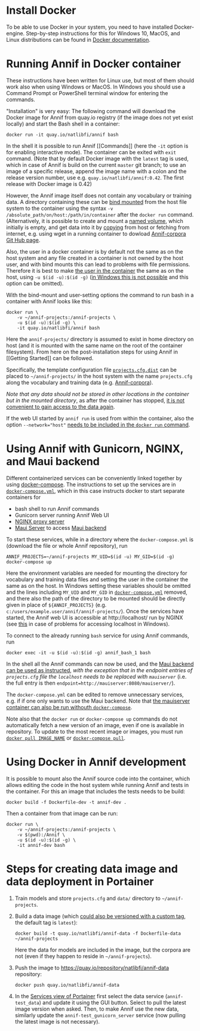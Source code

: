 # Install Docker

To be able to use Docker in your system, you need to have installed Docker-engine. Step-by-step instructions for this for Windows 10, MacOS, and Linux distributions can be found in [Docker documentation](https://docs.docker.com/install/). 

# Running Annif in Docker container

These instructions have been written for Linux use, but most of them should work also when using Windows or MacOS. In Windows you should use a Command Prompt or PowerShell terminal window for entering the commands. 

"Installation" is very easy: The following command will download the Docker image for Annif from quay.io registry  (if the image does not yet exist locally) and start the Bash shell in a container:

    docker run -it quay.io/natlibfi/annif bash 

In the shell it is possible to run Annif [[Commands]] (here the `-it` option is for enabling interactive mode). The container can be exited with `exit` command. (Note that by default Docker image with the `latest` tag is used, which in case of Annif is build on the current `master` git branch; to use an image of a specific release, append the image name with a colon and the release version number, use e.g. `quay.io/natlibfi/annif:0.42`. The first release with Docker image is 0.42) 

However, the Annif image itself does not contain any vocabulary or training data. A directory containing these can be [bind mounted](https://docs.docker.com/storage/bind-mounts/) from the host file system to the container using the syntax `-v /absolute_path/on/host:/path/in/container` after the `docker run` command. (Alternatively, it is possible to create and mount a [named volume](https://success.docker.com/article/different-types-of-volumes), which initially is empty, and get data into it by [copying](https://docs.docker.com/engine/reference/commandline/cp/) from host or fetching from internet, e.g. using wget in a running container to dowload [Annif-corpora Git Hub page](https://github.com/NatLibFi/Annif-corpora).

Also, the user in a docker container is by default not the same as on the host system and any file created in a container is not owned by the host user, and with bind mounts this can lead to problems with file permissions. Therefore it is best to make [the user in the container](https://docs.docker.com/engine/reference/run/#user) the same as on the host, using `-u $(id -u):$(id -g)` ([in Windows this is not possible](https://docs.docker.com/docker-for-windows/faqs/#can-i-change-permissions-on-shared-volumes-for-container-specific-deployment-requirements) and this option can be omitted). 

With the bind-mount and user-setting options the command to run bash in a container with Annif looks like this:

    docker run \
        -v ~/annif-projects:/annif-projects \
        -u $(id -u):$(id -g) \
        -it quay.io/natlibfi/annif bash

Here the `annif-projects/` directory is assumed to exist in home directory on host (and it is mounted with the same name on the root of the container filesystem). From here on the post-installation steps for using Annif in [[Getting Started]] can be followed. 

Specifically, the template configuration file [`projects.cfg.dist`](https://github.com/NatLibFi/Annif/blob/master/projects.cfg.dist) can be placed to `~/annif-projects/` in the host system with the name `projects.cfg` along the vocabulary and training data (e.g. [Annif-corpora](https://github.com/NatLibFi/Annif-corpora)).

*Note that any data should not be stored in other locations in the container but in the mounted directory*, as after the container has stopped, [it is not convenient to gain access to the data again](https://docs.docker.com/engine/reference/commandline/commit/).

If the web UI started by `annif run` is used from within the container, also the option `--network="host"` [needs to be included in the `docker run` command](https://docs.docker.com/engine/reference/run/#network-host).


# Using Annif with Gunicorn, NGINX, and Maui backend
Different containerized services can be conveniently linked together by using [docker-compose](https://docs.docker.com/compose/). The instructions to set up the services are in [`docker-compose.yml`](https://github.com/NatLibFi/Annif/blob/master/docker-compose.yml), which in this case instructs docker to start separate containers for 
* bash shell to run  Annif commands
* Gunicorn server running Annif Web UI
* [NGINX proxy server](https://www.nginx.com/resources/wiki/)
* [Maui Server](https://github.com/NatLibFi/MauiServer) to access [Maui backend](https://github.com/NatLibFi/Annif/wiki/Backend%3A-Maui)

To start these services, while in a directory where the `docker-compose.yml` is (download the file or whole Annif  repository), run 

    ANNIF_PROJECTS=~/annif-projects MY_UID=$(id -u) MY_GID=$(id -g) docker-compose up

Here the environment variables are needed for mounting the directory for vocabulary and training data files and setting the user in the container the same as on the host. In Windows setting these variables should be omitted and the lines including `MY_UID` and `MY_GID` in [`docker-compose.yml`](https://github.com/NatLibFi/Annif/blob/master/docker-compose.yml) removed, and there also the path of the directory to be mounted should be directly given in place of `${ANNIF_PROJECTS}` (e.g. `c:/users/example.user/annif/annif-projects/`). Once the services have started, the Annif web UI is accessible at http://localhost/ run by NGINX (see [this](https://docs.docker.com/docker-for-windows/troubleshoot/#limitations-of-windows-containers-for-localhost-and-published-ports) in case of problems for accessing localhost in Windows).

To connect to the already running `bash` service for using Annif commands, run

    docker exec -it -u $(id -u):$(id -g) annif_bash_1 bash

In the shell all the Annif commands can now be used, and the [Maui backend can be used as instructed](https://github.com/NatLibFi/Annif/wiki/Backend%3A-Maui#example-configuration-for-annif), _with the exception that  in the endpoint entries of `projects.cfg` file the `localhost` needs to be replaced with `mauiserver`_ (i.e. the full entry is then `endpoint=http://mauiserver:8080/mauiserver/`). 

The `docker-compose.yml` can be edited to remove unnecessary services, e.g. if if one only wants to use the Maui backend. Note that [the mauiserver container can also be run withouth `docker-compose`](https://github.com/NatLibFi/MauiServer/tree/master#usage-with-docker).

Note also that the `docker run` or `docker-compose up` commands do not automatically fetch a new version of an image, even if one is available in repository. To update to the most recent image or images, you must run [`docker pull IMAGE_NAME`](https://docs.docker.com/engine/reference/commandline/pull/) or [`docker-compose pull`](https://docs.docker.com/compose/reference/pull/).

# Using Docker in Annif development

It is possible to mount also the Annif source code into the container, which allows editing the code in the host system while running Annif and tests in the container. For this an image that includes the tests needs to be build:

    docker build -f Dockerfile-dev -t annif-dev .

Then a container from that image can be run:

    docker run \
        -v ~/annif-projects:/annif-projects \
        -v $(pwd):/Annif \
        -u $(id -u):$(id -g) \
        -it annif-dev bash


# Steps for creating data image and data deployment in Portainer

1. Train models and store `projects.cfg` and `data/` directory to `~/annif-projects`.

2. Build a data image (which [could also be versioned with a custom tag](https://docs.docker.com/engine/reference/commandline/build/#tag-an-image--t), the default tag is `latest`):

    ```docker build -t quay.io/natlibfi/annif-data -f Dockerfile-data ~/annif-projects```

    Here the data for models are included in the image, but the corpora are not (even if they happen to reside in `~/annif-projects`).

3. Push the image to https://quay.io/repository/natlibfi/annif-data repository: 

    ```docker push quay.io/natlibfi/annif-data```

4. In the [Services view of Portainer](https://portainer.kansalliskirjasto.fi/#/services) first select the data service (`annif-test_data`) and update it using the GUI button. Select to pull the latest image version when asked. Then, to make Annif use the new data, similarly update the `annif-test_gunicorn_server` service (now pulling the latest image is not necessary).

<!--- # In [docker-compose-portainer.yml](https://github.com/NatLibFi/Annif/blob/master/docker-compose-portainer.yml#L38) the `/annif-projects` directory of this data image is mounted to the data volume and the directory is then accessible by other services defined in the compose file.
--->

